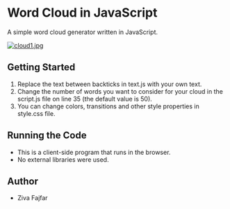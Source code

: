 # Word Cloud in JavaScript

A simple word cloud generator written in JavaScript.

[![cloud1.jpg](https://i.postimg.cc/xC88fqkm/cloud1.jpg)](https://postimg.cc/wyKgFqQx)

## Getting Started

1. Replace the text between backticks in text.js with your own text.
2. Change the number of words you want to consider for your cloud in the script.js file on line 35 (the default value is 50).
3. You can change colors, transitions and other style properties in style.css file.

## Running the Code

* This is a client-side program that runs in the browser.
* No external libraries were used.

## Author
* Ziva Fajfar


